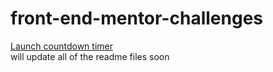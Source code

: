 # front-end-mentor-challenges
[Launch countdown timer](https://countdown-challenge-frontendmentor.vercel.app/)
<br>
will update all of the readme files soon

